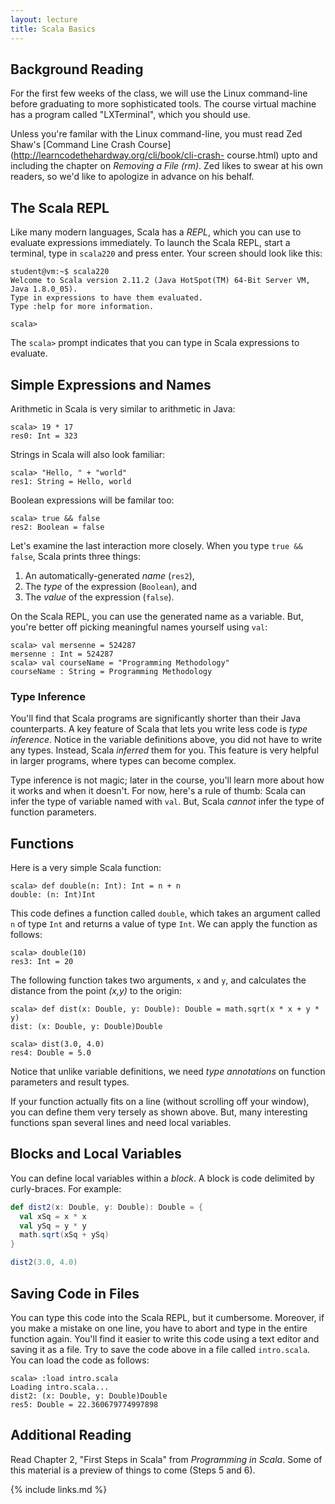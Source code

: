 ```yaml
---
layout: lecture
title: Scala Basics
---
```


## Background Reading

For the first few weeks of the class, we will use the Linux command-line before
graduating to more sophisticated tools. The course virtual machine has a program
called "LXTerminal", which you should use.

Unless you're familar with the Linux command-line, you must read  Zed Shaw's
[Command Line Crash Course](http://learncodethehardway.org/cli/book/cli-crash-
course.html) upto and including the chapter on *Removing a File (rm)*. Zed likes
to swear at his own readers, so we'd like to apologize in advance on his behalf.

## The Scala REPL

Like many modern languages, Scala has a *REPL*, which you can use to evaluate
expressions immediately. To launch the Scala REPL, start a terminal,
type in `scala220` and press enter. Your screen should look like this:

~~~
student@vm:~$ scala220
Welcome to Scala version 2.11.2 (Java HotSpot(TM) 64-Bit Server VM, Java 1.8.0_05).
Type in expressions to have them evaluated.
Type :help for more information.

scala>
~~~

The `scala>` prompt indicates that you can type in Scala expressions to
evaluate.

## Simple Expressions and Names

Arithmetic in Scala is very similar to arithmetic in Java:

~~~
scala> 19 * 17
res0: Int = 323
~~~

Strings in Scala will also look familiar:

~~~
scala> "Hello, " + "world"
res1: String = Hello, world
~~~

Boolean expressions will be familar too:

~~~
scala> true && false
res2: Boolean = false
~~~

Let's examine the last interaction more closely. When you type `true && false`,
Scala prints three things:

1. An automatically-generated *name* (`res2`),
2. The *type* of the expression (`Boolean`), and
3. The *value* of the expression (`false`).

On the Scala REPL, you can use the generated name as a variable. But, you're
better off picking meaningful names yourself using `val`:

~~~
scala> val mersenne = 524287
mersenne : Int = 524287
scala> val courseName = "Programming Methodology"
courseName : String = Programming Methodology
~~~

### Type Inference

You'll find that Scala programs are significantly shorter than their Java
counterparts. A key feature of Scala that lets you write less code is *type
inference*. Notice in the variable definitions above, you did not have to write
any types. Instead, Scala *inferred* them for you. This feature is very helpful
in larger programs, where types can become complex.

Type inference is not magic; later in the course, you'll learn more about how it
works and when it doesn't. For now, here's a rule of thumb: Scala can infer the
type of variable named with `val`. But, Scala *cannot* infer the type of
function parameters.

## Functions

Here is a very simple Scala function:

~~~
scala> def double(n: Int): Int = n + n
double: (n: Int)Int
~~~

This code defines a function called `double`, which takes an argument called
`n` of type `Int` and returns a value of type `Int`. We can apply the
function as follows:

~~~
scala> double(10)
res3: Int = 20
~~~

The following function takes two arguments, `x` and `y`, and calculates the
distance from the point *(x,y)* to the origin:

~~~
scala> def dist(x: Double, y: Double): Double = math.sqrt(x * x + y * y)
dist: (x: Double, y: Double)Double

scala> dist(3.0, 4.0)
res4: Double = 5.0
~~~

Notice that unlike variable definitions, we need *type annotations*
on function parameters and result types.

If your function actually fits on a line (without scrolling off your window),
you can define them very tersely as shown above. But, many interesting
functions span several lines and need local variables.

## Blocks and Local Variables

You can define local variables within a *block*. A block is code delimited by
curly-braces. For example:

~~~ scala
def dist2(x: Double, y: Double): Double = {
  val xSq = x * x
  val ySq = y * y
  math.sqrt(xSq + ySq)
}

dist2(3.0, 4.0)
~~~

## Saving Code in Files

You can type this code into the Scala REPL, but it cumbersome. Moreover, if you
make a mistake on one line, you have to abort and type in the entire function
again. You'll find it easier to write this code using a text editor and saving
it as a file. Try to save the code above in a file called `intro.scala`. You can
load the code as follows:

~~~
scala> :load intro.scala
Loading intro.scala...
dist2: (x: Double, y: Double)Double
res5: Double = 22.360679774997898
~~~

## Additional Reading

Read Chapter 2, "First Steps in Scala" from *Programming in Scala*.
Some of this material is a preview of things to come (Steps 5 and 6).

{% include links.md %}